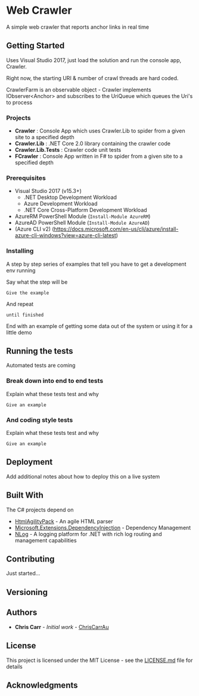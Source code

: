 ﻿# Web Crawler

A simple web crawler that reports anchor links in real time

## Getting Started

Uses Visual Studio 2017, just load the solution and run the console app, Crawler.

Right now, the starting URI & number of crawl threads are hard coded.

CrawlerFarm is an observable object - Crawler implements IObserver&lt;Anchor&gt; and subscribes to the UriQueue which queues the Uri's to process

### Projects
<ul>
<li><b>Crawler</b> : Console App which uses Crawler.Lib to spider from a given site to a specified depth
<li><b>Crawler.Lib</b> : .NET Core 2.0 library containing the crawler code
<li><b>Crawler.Lib.Tests</b> : Crawler code unit tests
<li><b>FCrawler</b> : Console App written in F# to spider from a given site to a specified depth
</ul>

### Prerequisites

* Visual Studio 2017 (v15.3+)
	* .NET Desktop Development Workload
	* Azure Development Workload
	* .NET Core Cross-Platform Development Workload
* AzureRM PowerShell Module (`Install-Module AzureRM`)
* AzureAD PowerShell Module (`Install-Module AzureAD`)
* (Azure CLI v2) (https://docs.microsoft.com/en-us/cli/azure/install-azure-cli-windows?view=azure-cli-latest)

### Installing

A step by step series of examples that tell you have to get a development env running

Say what the step will be

```
Give the example
```

And repeat

```
until finished
```

End with an example of getting some data out of the system or using it for a little demo

## Running the tests

Automated tests are coming

### Break down into end to end tests

Explain what these tests test and why

```
Give an example
```

### And coding style tests

Explain what these tests test and why

```
Give an example
```

## Deployment

Add additional notes about how to deploy this on a live system

## Built With

The C# projects depend on
* [HtmlAgilityPack](http://html-agility-pack.net/) - An agile HTML parser 
* [Microsoft.Extensions.DependencyInjection](https://www.asp.net/) - Dependency Management
* [NLog](http://nlog-project.org/) - A logging platform for .NET with rich log routing and management capabilities

## Contributing

Just started...

## Versioning

<!--
We use [SemVer](http://semver.org/) for versioning. For the versions available, see the [tags on this repository](https://github.com/your/project/tags). 
-->

## Authors

* **Chris Carr** - *Initial work* - [ChrisCarrAu](https://github.com/ChrisCarrAu)

## License

This project is licensed under the MIT License - see the [LICENSE.md](LICENSE.md) file for details

## Acknowledgments

